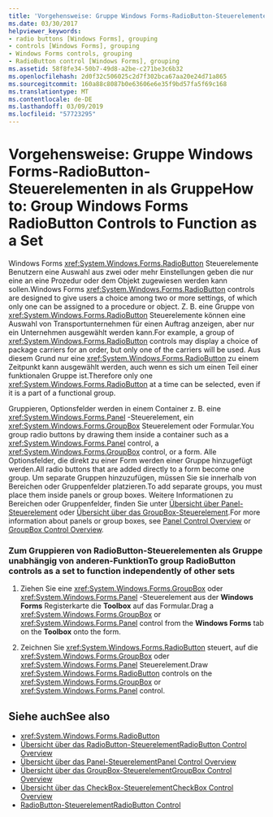 ```yaml
---
title: 'Vorgehensweise: Gruppe Windows Forms-RadioButton-Steuerelementen in als Gruppe'
ms.date: 03/30/2017
helpviewer_keywords:
- radio buttons [Windows Forms], grouping
- controls [Windows Forms], grouping
- Windows Forms controls, grouping
- RadioButton control [Windows Forms], grouping
ms.assetid: 58f8fe34-50b7-49d8-a2be-c271be3c6b32
ms.openlocfilehash: 2d0f32c506025c2d7f302bca67aa20e24d71a865
ms.sourcegitcommit: 160a88c8087b0e63606e6e35f9bd57fa5f69c168
ms.translationtype: MT
ms.contentlocale: de-DE
ms.lasthandoff: 03/09/2019
ms.locfileid: "57723295"
---
```

# <a name="how-to-group-windows-forms-radiobutton-controls-to-function-as-a-set"></a><span data-ttu-id="e3289-102">Vorgehensweise: Gruppe Windows Forms-RadioButton-Steuerelementen in als Gruppe</span><span class="sxs-lookup"><span data-stu-id="e3289-102">How to: Group Windows Forms RadioButton Controls to Function as a Set</span></span>
<span data-ttu-id="e3289-103">Windows Forms <xref:System.Windows.Forms.RadioButton> Steuerelemente Benutzern eine Auswahl aus zwei oder mehr Einstellungen geben die nur eine an eine Prozedur oder dem Objekt zugewiesen werden kann sollen.</span><span class="sxs-lookup"><span data-stu-id="e3289-103">Windows Forms <xref:System.Windows.Forms.RadioButton> controls are designed to give users a choice among two or more settings, of which only one can be assigned to a procedure or object.</span></span> <span data-ttu-id="e3289-104">Z. B. eine Gruppe von <xref:System.Windows.Forms.RadioButton> Steuerelemente können eine Auswahl von Transportunternehmen für einen Auftrag anzeigen, aber nur ein Unternehmen ausgewählt werden kann.</span><span class="sxs-lookup"><span data-stu-id="e3289-104">For example, a group of <xref:System.Windows.Forms.RadioButton> controls may display a choice of package carriers for an order, but only one of the carriers will be used.</span></span> <span data-ttu-id="e3289-105">Aus diesem Grund nur eine <xref:System.Windows.Forms.RadioButton> zu einem Zeitpunkt kann ausgewählt werden, auch wenn es sich um einen Teil einer funktionalen Gruppe ist.</span><span class="sxs-lookup"><span data-stu-id="e3289-105">Therefore only one <xref:System.Windows.Forms.RadioButton> at a time can be selected, even if it is a part of a functional group.</span></span>  
  
 <span data-ttu-id="e3289-106">Gruppieren, Optionsfelder werden in einem Container z. B. eine <xref:System.Windows.Forms.Panel> -Steuerelement, ein <xref:System.Windows.Forms.GroupBox> Steuerelement oder Formular.</span><span class="sxs-lookup"><span data-stu-id="e3289-106">You group radio buttons by drawing them inside a container such as a <xref:System.Windows.Forms.Panel> control, a <xref:System.Windows.Forms.GroupBox> control, or a form.</span></span> <span data-ttu-id="e3289-107">Alle Optionsfelder, die direkt zu einer Form werden einer Gruppe hinzugefügt werden.</span><span class="sxs-lookup"><span data-stu-id="e3289-107">All radio buttons that are added directly to a form become one group.</span></span> <span data-ttu-id="e3289-108">Um separate Gruppen hinzuzufügen, müssen Sie sie innerhalb von Bereichen oder Gruppenfelder platzieren.</span><span class="sxs-lookup"><span data-stu-id="e3289-108">To add separate groups, you must place them inside panels or group boxes.</span></span> <span data-ttu-id="e3289-109">Weitere Informationen zu Bereichen oder Gruppenfelder, finden Sie unter [Übersicht über Panel-Steuerelement](panel-control-overview-windows-forms.md) oder [Übersicht über das GroupBox-Steuerelement](groupbox-control-overview-windows-forms.md).</span><span class="sxs-lookup"><span data-stu-id="e3289-109">For more information about panels or group boxes, see [Panel Control Overview](panel-control-overview-windows-forms.md) or [GroupBox Control Overview](groupbox-control-overview-windows-forms.md).</span></span>  
  
### <a name="to-group-radiobutton-controls-as-a-set-to-function-independently-of-other-sets"></a><span data-ttu-id="e3289-110">Zum Gruppieren von RadioButton-Steuerelementen als Gruppe unabhängig von anderen-Funktion</span><span class="sxs-lookup"><span data-stu-id="e3289-110">To group RadioButton controls as a set to function independently of other sets</span></span>  
  
1.  <span data-ttu-id="e3289-111">Ziehen Sie eine <xref:System.Windows.Forms.GroupBox> oder <xref:System.Windows.Forms.Panel> -Steuerelement aus der **Windows Forms** Registerkarte die **Toolbox** auf das Formular.</span><span class="sxs-lookup"><span data-stu-id="e3289-111">Drag a <xref:System.Windows.Forms.GroupBox> or <xref:System.Windows.Forms.Panel> control from the **Windows Forms** tab on the **Toolbox** onto the form.</span></span>  
  
2.  <span data-ttu-id="e3289-112">Zeichnen Sie <xref:System.Windows.Forms.RadioButton> steuert, auf die <xref:System.Windows.Forms.GroupBox> oder <xref:System.Windows.Forms.Panel> Steuerelement.</span><span class="sxs-lookup"><span data-stu-id="e3289-112">Draw <xref:System.Windows.Forms.RadioButton> controls on the <xref:System.Windows.Forms.GroupBox> or <xref:System.Windows.Forms.Panel> control.</span></span>  
  
## <a name="see-also"></a><span data-ttu-id="e3289-113">Siehe auch</span><span class="sxs-lookup"><span data-stu-id="e3289-113">See also</span></span>
- <xref:System.Windows.Forms.RadioButton>
- [<span data-ttu-id="e3289-114">Übersicht über das RadioButton-Steuerelement</span><span class="sxs-lookup"><span data-stu-id="e3289-114">RadioButton Control Overview</span></span>](radiobutton-control-overview-windows-forms.md)
- [<span data-ttu-id="e3289-115">Übersicht über das Panel-Steuerelement</span><span class="sxs-lookup"><span data-stu-id="e3289-115">Panel Control Overview</span></span>](panel-control-overview-windows-forms.md)
- [<span data-ttu-id="e3289-116">Übersicht über das GroupBox-Steuerelement</span><span class="sxs-lookup"><span data-stu-id="e3289-116">GroupBox Control Overview</span></span>](groupbox-control-overview-windows-forms.md)
- [<span data-ttu-id="e3289-117">Übersicht über das CheckBox-Steuerelement</span><span class="sxs-lookup"><span data-stu-id="e3289-117">CheckBox Control Overview</span></span>](checkbox-control-overview-windows-forms.md)
- [<span data-ttu-id="e3289-118">RadioButton-Steuerelement</span><span class="sxs-lookup"><span data-stu-id="e3289-118">RadioButton Control</span></span>](radiobutton-control-windows-forms.md)
